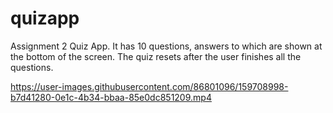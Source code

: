 # quizapp

Assignment 2 Quiz App. It has 10 questions, answers to which are shown at the bottom of the screen. The quiz resets after the user finishes all the questions.


https://user-images.githubusercontent.com/86801096/159708998-b7d41280-0e1c-4b34-bbaa-85e0dc851209.mp4

